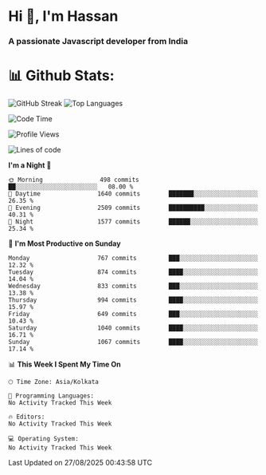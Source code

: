 # Hi 👋, I'm Hassan
### A passionate Javascript developer from India


# 📊 Github Stats:
![GitHub Streak](https://github-readme-streak-stats.herokuapp.com/?user=codeblooded47&theme=dracula&hide_border=false)
![Top Languages](https://github-readme-stats.vercel.app/api/top-langs/?username=codeblooded47&layout=compact&theme=dracula)



<!--START_SECTION:waka-->
![Code Time](http://img.shields.io/badge/Code%20Time-883%20hrs%201%20min-blue)

![Profile Views](http://img.shields.io/badge/Profile%20Views-8-blue)

![Lines of code](https://img.shields.io/badge/From%20Hello%20World%20I%27ve%20Written-24.3%20million%20lines%20of%20code-blue)

**I'm a Night 🦉** 

```text
🌞 Morning                498 commits         ██░░░░░░░░░░░░░░░░░░░░░░░   08.00 % 
🌆 Daytime                1640 commits        ███████░░░░░░░░░░░░░░░░░░   26.35 % 
🌃 Evening                2509 commits        ██████████░░░░░░░░░░░░░░░   40.31 % 
🌙 Night                  1577 commits        ██████░░░░░░░░░░░░░░░░░░░   25.34 % 
```
📅 **I'm Most Productive on Sunday** 

```text
Monday                   767 commits         ███░░░░░░░░░░░░░░░░░░░░░░   12.32 % 
Tuesday                  874 commits         ████░░░░░░░░░░░░░░░░░░░░░   14.04 % 
Wednesday                833 commits         ███░░░░░░░░░░░░░░░░░░░░░░   13.38 % 
Thursday                 994 commits         ████░░░░░░░░░░░░░░░░░░░░░   15.97 % 
Friday                   649 commits         ███░░░░░░░░░░░░░░░░░░░░░░   10.43 % 
Saturday                 1040 commits        ████░░░░░░░░░░░░░░░░░░░░░   16.71 % 
Sunday                   1067 commits        ████░░░░░░░░░░░░░░░░░░░░░   17.14 % 
```


📊 **This Week I Spent My Time On** 

```text
🕑︎ Time Zone: Asia/Kolkata

💬 Programming Languages: 
No Activity Tracked This Week

🔥 Editors: 
No Activity Tracked This Week

💻 Operating System: 
No Activity Tracked This Week
```


 Last Updated on 27/08/2025 00:43:58 UTC
<!--END_SECTION:waka-->

